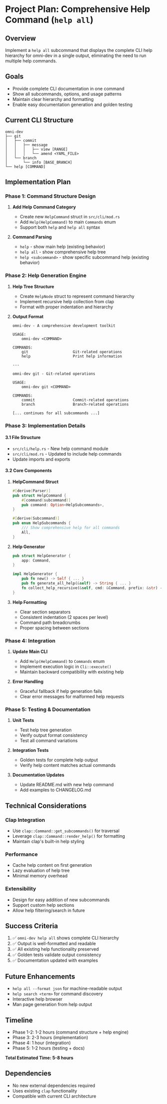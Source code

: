 # Project Plan: Comprehensive Help Command (`help all`)

## Overview
Implement a `help all` subcommand that displays the complete CLI help hierarchy for omni-dev in a single output, eliminating the need to run multiple help commands.

## Goals
- Provide complete CLI documentation in one command
- Show all subcommands, options, and usage patterns
- Maintain clear hierarchy and formatting
- Enable easy documentation generation and golden testing

## Current CLI Structure
```
omni-dev
├── git
│   ├── commit
│   │   ├── message
│   │   │   ├── view [RANGE]
│   │   │   └── amend <YAML_FILE>
│   └── branch
│       └── info [BASE_BRANCH]
└── help [COMMAND]
```

## Implementation Plan

### Phase 1: Command Structure Design
1. **Add Help Command Category**
   - Create new `HelpCommand` struct in `src/cli/mod.rs`
   - Add `Help(HelpCommand)` to main `Commands` enum
   - Support both `help` and `help all` syntax

2. **Command Parsing**
   - `help` - show main help (existing behavior)
   - `help all` - show comprehensive help tree
   - `help <subcommand>` - show specific subcommand help (existing behavior)

### Phase 2: Help Generation Engine
1. **Help Tree Structure**
   - Create `HelpNode` struct to represent command hierarchy
   - Implement recursive help collection from clap
   - Format with proper indentation and hierarchy

2. **Output Format**
   ```
   omni-dev - A comprehensive development toolkit
   
   USAGE:
       omni-dev <COMMAND>
   
   COMMANDS:
       git                    Git-related operations
       help                   Print help information
   
   ---
   
   omni-dev git - Git-related operations
   
   USAGE:
       omni-dev git <COMMAND>
   
   COMMANDS:
       commit                 Commit-related operations  
       branch                 Branch-related operations
   
   [... continues for all subcommands ...]
   ```

### Phase 3: Implementation Details

#### 3.1 File Structure
- `src/cli/help.rs` - New help command module
- `src/cli/mod.rs` - Updated to include help commands
- Update imports and exports

#### 3.2 Core Components

1. **HelpCommand Struct**
   ```rust
   #[derive(Parser)]
   pub struct HelpCommand {
       #[command(subcommand)]
       pub command: Option<HelpSubcommands>,
   }
   
   #[derive(Subcommand)]
   pub enum HelpSubcommands {
       /// Show comprehensive help for all commands
       All,
   }
   ```

2. **Help Generator**
   ```rust
   pub struct HelpGenerator {
       app: Command,
   }
   
   impl HelpGenerator {
       pub fn new() -> Self { ... }
       pub fn generate_all_help(&self) -> String { ... }
       fn collect_help_recursive(&self, cmd: &Command, prefix: &str) -> Vec<String> { ... }
   }
   ```

3. **Help Formatting**
   - Clear section separators
   - Consistent indentation (2 spaces per level)
   - Command path breadcrumbs
   - Proper spacing between sections

### Phase 4: Integration
1. **Update Main CLI**
   - Add `Help(HelpCommand)` to `Commands` enum
   - Implement execution logic in `Cli::execute()`
   - Maintain backward compatibility with existing help

2. **Error Handling**
   - Graceful fallback if help generation fails
   - Clear error messages for malformed help requests

### Phase 5: Testing & Documentation
1. **Unit Tests**
   - Test help tree generation
   - Verify output format consistency
   - Test all command variations

2. **Integration Tests**
   - Golden tests for complete help output
   - Verify help content matches actual commands

3. **Documentation Updates**
   - Update README.md with new help command
   - Add examples to CHANGELOG.md

## Technical Considerations

### Clap Integration
- Use `clap::Command::get_subcommands()` for traversal
- Leverage `clap::Command::render_help()` for formatting
- Maintain clap's built-in help styling

### Performance
- Cache help content on first generation
- Lazy evaluation of help tree
- Minimal memory overhead

### Extensibility
- Design for easy addition of new subcommands
- Support custom help sections
- Allow help filtering/search in future

## Success Criteria
1. ✅ `omni-dev help all` shows complete CLI hierarchy
2. ✅ Output is well-formatted and readable
3. ✅ All existing help functionality preserved
4. ✅ Golden tests validate output consistency
5. ✅ Documentation updated with examples

## Future Enhancements
- `help all --format json` for machine-readable output
- `help search <term>` for command discovery
- Interactive help browser
- Man page generation from help output

## Timeline
- Phase 1-2: 1-2 hours (command structure + help engine)
- Phase 3: 2-3 hours (implementation)
- Phase 4: 1 hour (integration)
- Phase 5: 1-2 hours (testing + docs)

**Total Estimated Time: 5-8 hours**

## Dependencies
- No new external dependencies required
- Uses existing `clap` functionality
- Compatible with current CLI architecture